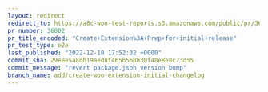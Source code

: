 ```yaml
---
layout: redirect
redirect_to: https://a8c-woo-test-reports.s3.amazonaws.com/public/pr/36002/e2e/index.html
pr_number: 36002
pr_title_encoded: "Create+Extension%3A+Prep+for+initial+release"
pr_test_type: e2e
last_published: "2022-12-18 17:52:32 +0000"
commit_sha: 29eee5a8db19aed8f465b560830f48e8e8c73d55
commit_message: "revert package.json version bump"
branch_name: add/create-woo-extension-initial-changelog
---
```


